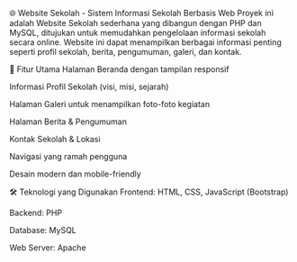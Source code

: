 🌐 Website Sekolah - Sistem Informasi Sekolah Berbasis Web
Proyek ini adalah Website Sekolah sederhana yang dibangun dengan PHP dan MySQL, ditujukan untuk memudahkan pengelolaan informasi sekolah secara online. Website ini dapat menampilkan berbagai informasi penting seperti profil sekolah, berita, pengumuman, galeri, dan kontak.

🎯 Fitur Utama
Halaman Beranda dengan tampilan responsif

Informasi Profil Sekolah (visi, misi, sejarah)

Halaman Galeri untuk menampilkan foto-foto kegiatan

Halaman Berita & Pengumuman

Kontak Sekolah & Lokasi

Navigasi yang ramah pengguna

Desain modern dan mobile-friendly

🛠️ Teknologi yang Digunakan
Frontend: HTML, CSS, JavaScript (Bootstrap)

Backend: PHP

Database: MySQL

Web Server: Apache
